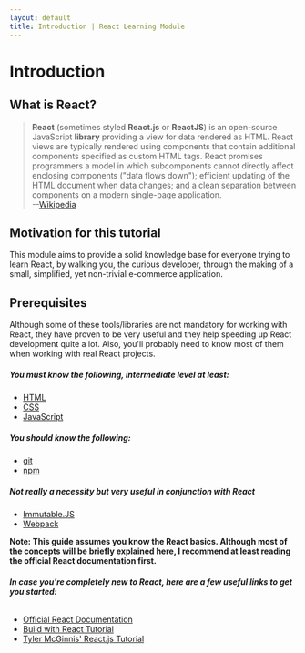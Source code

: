 ```yaml
---
layout: default
title: Introduction | React Learning Module
---
```


# Introduction

## What is React?

> **React** (sometimes styled **React.js** or **ReactJS**) is an open-source JavaScript **library** providing a view for data rendered as HTML. 
> React views are typically rendered using components that contain additional components specified as custom HTML tags. 
> React promises programmers a model in which subcomponents cannot directly affect enclosing components ("data flows down"); 
> efficient updating of the HTML document when data changes; and a clean separation between components on a modern single-page application.
> <br />--[Wikipedia](https://en.wikipedia.org/wiki/React_(JavaScript_library))

## Motivation for this tutorial

This module aims to provide a solid knowledge base for everyone trying to learn React, 
by walking you, the curious developer, through the making of a small, simplified, yet non-trivial e-commerce application.

## Prerequisites

Although some of these tools/libraries are not mandatory for working with React, they have proven to be very useful and they help speeding up React development quite a lot.
Also, you'll probably need to know most of them when working with real React projects.

##### You **must** know the following, intermediate level at least:

- [HTML](https://developer.mozilla.org/en-US/docs/Web/HTML)
- [CSS](https://developer.mozilla.org/en-US/Learn/CSS)
- [JavaScript](https://developer.mozilla.org/en-US/docs/Web/JavaScript)

##### You **should** know the following:

- [git](https://git-scm.com/doc)
- [npm](https://docs.npmjs.com/)

##### Not really a necessity but very useful in conjunction with React

- [Immutable.JS](https://facebook.github.io/immutable-js/)
- [Webpack](http://webpack.github.io/docs/)

**Note: This guide assumes you know the React basics. Although most of the concepts will be briefly explained here,
 I recommend at least reading the official React documentation first.**
 
###### **In case you're completely new to React, here are a few useful links to get you started:**

- [Official React Documentation](https://facebook.github.io/react/docs/getting-started.html)
- [Build with React Tutorial](http://buildwithreact.com/tutorial)
- [Tyler McGinnis' React.js Tutorial](http://tylermcginnis.com/reactjs-tutorial-a-comprehensive-guide-to-building-apps-with-react/)
